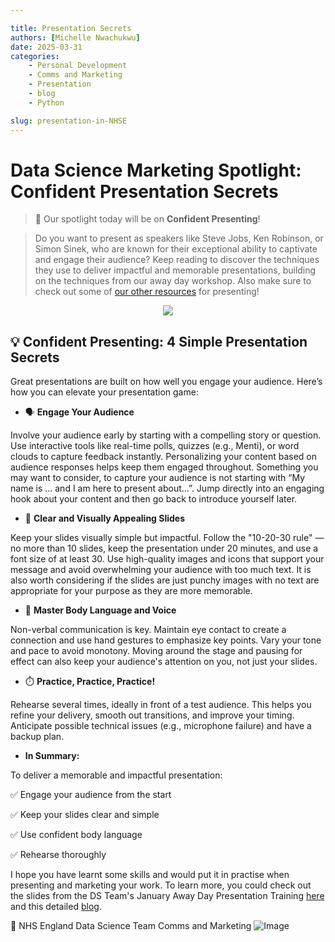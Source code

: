 ```yaml
---

title: Presentation Secrets
authors: [Michelle Nwachukwu]
date: 2025-03-31
categories: 
    - Personal Development
    - Comms and Marketing
    - Presentation
    - blog
    - Python

slug: presentation-in-NHSE
---
```



# Data Science Marketing Spotlight: Confident Presentation Secrets
 
>📢 Our spotlight today will be on **Confident Presenting**!

>Do you want to present as speakers like Steve Jobs, Ken Robinson, or Simon Sinek, who are known for their exceptional ability to captivate and engage their audience? Keep reading to discover the techniques they use to deliver impactful and memorable presentations, building on the techniques from our away day workshop. Also make sure to check out some of [our other resources](https://github.com/user-attachments/files/19533717/C.M_.Presentation.Guide-v28-20250331_111607.pdf) for presenting!

<!-- more -->
 
<p align="center">
<img src="https://github.com/user-attachments/assets/89ebebb9-8819-441d-8576-1f9ef61a25f0" />
</p>
 
## 💡 **Confident Presenting: 4 Simple Presentation Secrets**
Great presentations are built on how well you engage your audience. Here’s how you can elevate your presentation game:

 
- 🗣️ **Engage Your Audience**
 
Involve your audience early by starting with a compelling story or question. Use interactive tools like real-time polls, quizzes (e.g., Menti), or word clouds to capture feedback instantly. Personalizing your content based on audience responses helps keep them engaged throughout. Something you may want to consider, to capture your audience is not starting with “My name is ... and I am here to present about...”. Jump directly into an engaging hook about your content and then go back to introduce yourself later. 

- 🎨 **Clear and Visually Appealing Slides**
 
Keep your slides visually simple but impactful. Follow the "10-20-30 rule" — no more than 10 slides, keep the presentation under 20 minutes, and use a font size of at least 30. Use high-quality images and icons that support your message and avoid overwhelming your audience with too much text. It is also worth considering if the slides are just punchy images with no text are appropriate for your purpose as they are more memorable. 

- 💪 **Master Body Language and Voice**
 
Non-verbal communication is key. Maintain eye contact to create a connection and use hand gestures to emphasize key points. Vary your tone and pace to avoid monotony. Moving around the stage and pausing for effect can also keep your audience's attention on you, not just your slides. 

- ⏱️ **Practice, Practice, Practice!**
 
Rehearse several times, ideally in front of a test audience. This helps you refine your delivery, smooth out transitions, and improve your timing. Anticipate possible technical issues (e.g., microphone failure) and have a backup plan.

- **In Summary:**

To deliver a memorable and impactful presentation:

✅ Engage your audience from the start

✅ Keep your slides clear and simple

✅ Use confident body language


✅ Rehearse thoroughly
 
I hope you have learnt some skills and would put it in practise when presenting and marketing your work.  To learn more, you could check out the slides from the DS Team's January Away Day Presentation Training [here](https://github.com/user-attachments/files/19533761/presentation-training.1.pptx) and this detailed [blog](https://pickanevent.com/presentation-skills/).

📢 NHS England Data Science Team Comms and Marketing
![Image](https://github.com/user-attachments/assets/10a4aa9e-9321-40bf-a5b6-2a229466e6de)
